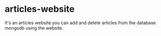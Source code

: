 # articles-website
It's an articles website you can add and delete articles from the database mongodb using the website.
